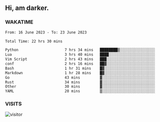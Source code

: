 ## Hi, am darker.

### WAKATIME

<!--START_SECTION:waka-->

```txt
From: 16 June 2023 - To: 23 June 2023

Total Time: 22 hrs 30 mins

Python                     7 hrs 34 mins   ████████▒░░░░░░░░░░░░░░░░   33.67 %
Lua                        3 hrs 40 mins   ████░░░░░░░░░░░░░░░░░░░░░   16.30 %
Vim Script                 2 hrs 43 mins   ███░░░░░░░░░░░░░░░░░░░░░░   12.07 %
conf                       2 hrs 16 mins   ██▓░░░░░░░░░░░░░░░░░░░░░░   10.14 %
Bash                       1 hr 31 mins    █▓░░░░░░░░░░░░░░░░░░░░░░░   06.79 %
Markdown                   1 hr 28 mins    █▓░░░░░░░░░░░░░░░░░░░░░░░   06.52 %
Go                         43 mins         ▓░░░░░░░░░░░░░░░░░░░░░░░░   03.20 %
Rust                       34 mins         ▓░░░░░░░░░░░░░░░░░░░░░░░░   02.54 %
Other                      30 mins         ▓░░░░░░░░░░░░░░░░░░░░░░░░   02.22 %
YAML                       20 mins         ▒░░░░░░░░░░░░░░░░░░░░░░░░   01.50 %
```

<!--END_SECTION:waka-->

### VISITS
<!-- i should probably build this when i will have some time -->
![visitor](https://profile-counter.glitch.me/sanix-darker/count.svg)
